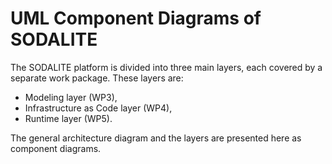 # UML Component Diagrams of SODALITE

The SODALITE platform is divided into three main layers, each covered by a separate work package.
These layers are:
* Modeling layer (WP3), 
* Infrastructure as Code layer (WP4), 
* Runtime layer (WP5).

The general architecture diagram and the layers are presented here as component diagrams. 
